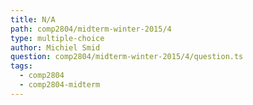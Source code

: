 ```yaml
---
title: N/A
path: comp2804/midterm-winter-2015/4
type: multiple-choice
author: Michiel Smid
question: comp2804/midterm-winter-2015/4/question.ts
tags:
  - comp2804
  - comp2804-midterm
---
```

